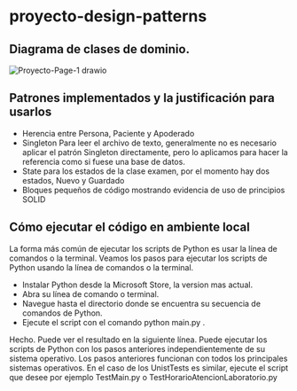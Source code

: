 # proyecto-design-patterns
## Diagrama de clases de dominio.
![Proyecto-Page-1 drawio](https://github.com/GissOsorio/proyecto-design-patterns/assets/17515471/f4edac7a-e047-4fa5-8a11-28646880b0a3)

## Patrones implementados y la justificación para usarlos 
+ Herencia entre Persona, Paciente y Apoderado
+ Singleton Para leer el archivo de texto, generalmente no es necesario aplicar el patrón Singleton directamente, pero lo aplicamos para hacer la referencia como si fuese una base de datos.
+ State para los estados de la clase examen, por el momento hay dos estados, Nuevo y Guardado
+ Bloques pequeños de código mostrando evidencia de uso de principios SOLID

## Cómo ejecutar el código en ambiente local

La forma más común de ejecutar los scripts de Python es usar la línea de comandos o la terminal. Veamos los pasos para ejecutar los scripts de Python usando la línea de comandos o la terminal.

+ Instalar Python desde la Microsoft Store, la version mas actual.
+ Abra su línea de comando o terminal.
+ Navegue hasta el directorio donde se encuentra su secuencia de comandos de Python.
+ Ejecute el script con el comando python main.py .

Hecho. Puede ver el resultado en la siguiente línea.
Puede ejecutar los scripts de Python con los pasos anteriores independientemente de su sistema operativo. Los pasos anteriores funcionan con todos los principales sistemas operativos.
En el caso de los UnistTests es similar, ejecute el script que desee por ejemplo TestMain.py o TestHorarioAtencionLaboratorio.py